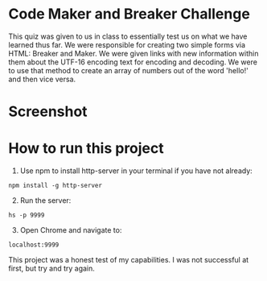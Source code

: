 # Code Maker and Breaker Challenge

This quiz was given to us in class to essentially test us on what we have learned thus far. We were responsible for creating two simple forms via HTML: Breaker and Maker. We were given links with new information within them about the UTF-16 encoding text for encoding and decoding. We were to use that method to create an array of numbers out of the word 'hello!' and then vice versa. 

# Screenshot

# How to run this project

1. Use npm to install http-server in your terminal if you have not already:
```
npm install -g http-server
```

2. Run the server: 
```
hs -p 9999
```
3. Open Chrome and navigate to:
```
localhost:9999
```

This project was a honest test of my capabilities. I was not successful at first, but try and try again. 